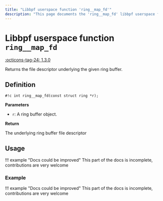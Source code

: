 ```yaml
---
title: "Libbpf userspace function 'ring__map_fd'"
description: "This page documents the 'ring__map_fd' libbpf userspace function, including its definition, usage, and examples."
---
```

# Libbpf userspace function `ring__map_fd`

<!-- [LIBBPF_TAG] -->
[:octicons-tag-24: 1.3.0](https://github.com/libbpf/libbpf/releases/tag/v1.3.0)
<!-- [/LIBBPF_TAG] -->

Returns the file descriptor underlying the given ring buffer.

## Definition

`#!c int ring__map_fd(const struct ring *r);`

**Parameters**

- `r`: A ring buffer object.

**Return**

The underlying ring buffer file descriptor

## Usage

!!! example "Docs could be improved"
    This part of the docs is incomplete, contributions are very welcome

### Example

!!! example "Docs could be improved"
    This part of the docs is incomplete, contributions are very welcome
